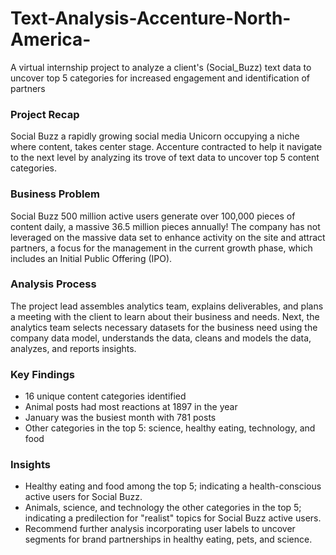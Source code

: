 # Text-Analysis-Accenture-North-America-
A virtual internship project to analyze a client's (Social_Buzz) text data to uncover top 5 categories for increased engagement and identification of partners

<h3>Project Recap</h3> 
<p>
  Social Buzz a rapidly growing social media Unicorn occupying a niche where content, takes center stage. Accenture contracted to help it navigate to the next level by analyzing its trove of text data to uncover top 5 content categories.
</p>
<h3>Business Problem</h3>
<p>
  Social Buzz 500 million active users generate over 100,000 pieces of content daily, a massive 36.5 million pieces annually! The company has not leveraged on the massive data set to enhance activity on the site and attract partners, a focus for the management in the current growth phase, which includes an Initial Public Offering (IPO).
</p>
<h3> Analysis Process</h3>
<p>
  The project lead assembles analytics team, explains deliverables, and plans a meeting with the client to learn about their business and needs. Next, the analytics team selects necessary datasets for the business need using the company data model, understands the data, cleans and models the data, analyzes, and reports insights. 
</p>
<h3>Key Findings</h3>
<ul>
  <li>16 unique content categories identified</li>
  <li>Animal posts had most reactions at 1897 in the year</li>
  <li>January was the busiest month with 781 posts</li>
  <li>Other categories in the top 5: science, healthy eating, technology, and food</li>
</ul>
<h3>Insights</h3>
<ul>
  <li>Healthy eating and food among the top 5; indicating a health-conscious active users for Social Buzz.</li>
  <li>Animals, science, and technology the other categories in the top 5; indicating a predilection for "realist" topics for Social Buzz active users.</li>
  <li>Recommend further analysis incorporating user labels to uncover segments for brand partnerships in healthy eating, pets, and science.</li>
</ul>
